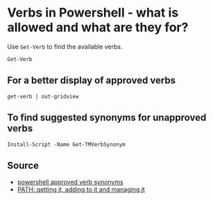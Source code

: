 ﻿# Verbs in Powershell - what is allowed and what are they for?

Use `Get-Verb` to find the available verbs.

	Get-Verb

## For a better display of approved verbs

	get-verb | out-gridview

## To find suggested synonyms for unapproved verbs

	Install-Script -Name Get-TMVerbSynonym

## Source

 - [powershell approved verb synonyms](https://tommymaynard.com/powershell-approved-verb-synonyms/)
 - [PATH: getting it, adding to it and managing it](PATH.md)